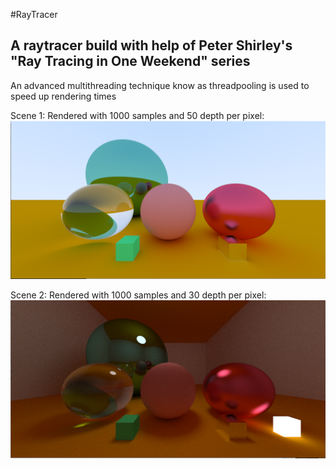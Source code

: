 #RayTracer
## A raytracer build with help of Peter Shirley's "Ray Tracing in One Weekend" series
An advanced multithreading technique know as threadpooling is used to speed up rendering times

Scene 1: Rendered with 1000 samples and 50 depth per pixel:
<img src="https://github.com/AshMagorian/RayTracer/blob/master/Scene1_1000Samples_50Depth.PNG" width="1000">


Scene 2: Rendered with 1000 samples and 30 depth per pixel:
<img src="https://github.com/AshMagorian/RayTracer/blob/master/Scene2_1000samples_30depth.PNG" width="1000">
